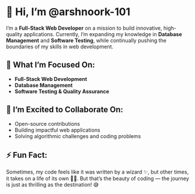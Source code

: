 # 👋 Hi, I’m @arshnoork-101

I’m a **Full-Stack Web Developer** on a mission to build innovative, high-quality applications. Currently, I’m expanding my knowledge in **Database Management** and **Software Testing**, while continually pushing the boundaries of my skills in web development.

## 🌟 What I’m Focused On:
- **Full-Stack Web Development**  
- **Database Management**  
- **Software Testing & Quality Assurance**

## 🤝 I’m Excited to Collaborate On:
- Open-source contributions  
- Building impactful web applications  
- Solving algorithmic challenges and coding problems  

## ⚡ Fun Fact:
Sometimes, my code feels like it was written by a wizard ✨, but other times, it takes on a life of its own 🧙‍♀️. But that’s the beauty of coding — the journey is just as thrilling as the destination! 😅

